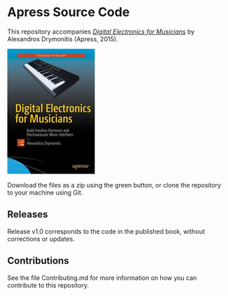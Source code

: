 # Apress Source Code

This repository accompanies [*Digital Electronics for Musicians*](http://www.apress.com/9781484215845) by Alexandros Drymonitis (Apress, 2015).

![Cover image](9781484215845.jpg)

Download the files as a zip using the green button, or clone the repository to your machine using Git.

## Releases

Release v1.0 corresponds to the code in the published book, without corrections or updates.

## Contributions

See the file Contributing.md for more information on how you can contribute to this repository.
